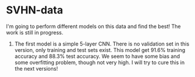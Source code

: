 # SVHN-data
I'm going to perform different models on this data and find the best!
The work is still in progress.
1. The first model is a simple 5-layer CNN. There is no validation set in this version, only training and test sets exist.
This model get 91.6% training accuracy and 88.3% test accuracy. We seem to have some bias and some overfitting problem, though not very high. I will try to cure this in the next versions!
